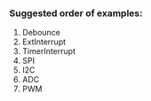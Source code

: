 ### Suggested order of examples:

1. Debounce
2. ExtInterrupt
3. TimerInterrupt
4. SPI
5. I2C
6. ADC
7. PWM